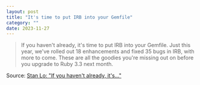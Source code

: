 ```yaml
---
layout: post
title: "It's time to put IRB into your Gemfile"
category: ""
date: 2023-11-27
---
```


>If you haven't already, it's time to put IRB into your Gemfile. Just this year, we've rolled out 18 enhancements and fixed 35 bugs in IRB, with more to come. These are all the goodies you're missing out on before you upgrade to Ruby 3.3 next month.

Source: [Stan Lo: "If you haven't already, it's..."](https://ruby.social/@st0012/111444685161478182)
